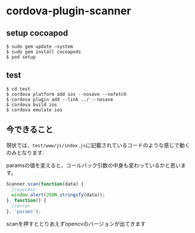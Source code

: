 # cordova-plugin-scanner

## setup cocoapod

```
$ sudo gem update —system
$ sudo gem install cocoapods
$ pod setup
```

## test

```
$ cd test
$ cordova platform add ios --nosave --nofetch
$ cordova plugin add --link ../ --nosave
$ cordova build ios
$ cordova emulate ios
```

## 今できること
現状では、`test/www/js/index.js`に記載されているコードのような感じで動くのみとなります.

paramsの値を変えると、コールバック引数の中身も変わっているかと思います。

```js
Scanner.scan(function(data) {
  //success
  window.alert(JSON.stringify(data));
}, function() {
  //error
}, 'params');

```

scanを押すととりあえずopencvのバージョンが出てきます